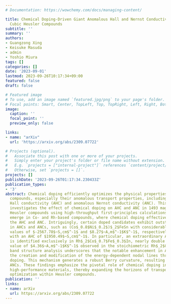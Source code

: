 ```yaml
---
# Documentation: https://wowchemy.com/docs/managing-content/

title: Chemical Doping-Driven Giant Anomalous Hall and Nernst Conductivity in Magnetic
  Cubic Heusler Compounds
subtitle: ''
summary: ''
authors:
- Guangzong Xing
- Keisuke Masuda
- admin
- Yoshio Miura
tags: []
categories: []
date: '2023-09-01'
lastmod: 2023-09-26T10:17:34+09:00
featured: false
draft: false

# Featured image
# To use, add an image named `featured.jpg/png` to your page's folder.
# Focal points: Smart, Center, TopLeft, Top, TopRight, Left, Right, BottomLeft, Bottom, BottomRight.
image:
  caption: ''
  focal_point: ''
  preview_only: false

links:
- name: "arXiv"
  url: 'https://arxiv.org/abs/2309.07722'

# Projects (optional).
#   Associate this post with one or more of your projects.
#   Simply enter your project's folder or file name without extension.
#   E.g. `projects = ["internal-project"]` references `content/project/deep-learning/index.md`.
#   Otherwise, set `projects = []`.
projects: []
publishDate: '2023-09-26T01:17:34.230433Z'
publication_types:
- '3'
abstract: Chemical doping efficiently optimizes the physical properties of Heusler
  compounds, especially their anomalous transport properties, including anomalous
  Hall conductivity (AHC) and anomalous Nernst conductivity (ANC). This study systematically
  investigates the effect of chemical doping on AHC and ANC in 1493 magnetic cubic
  Heusler compounds using high-throughput first-principles calculations. Notable trends
  emerge in Co- and Rh-based compounds, where chemical doping effectively enhances
  the AHC and ANC. Intriguingly, certain doped candidates exhibit outstanding enhancement
  in AHCs and ANCs, such as (Co$_0.8$Ni$_0.2$)$_2$FeSn with considerable AHC and ANC
  values of $-2567.78$~S,cm$^-1$ and $8.27$~A,m$^-1$K$^-1$, respectively, and (Rh$_0.8$Ru$_0.2$)$_2$MnIn
  with an AHC of $1950.49$~S,cm$^-1$. In particular, an extraordinary ANC of $8.57$~A,m$^-1$K$^-1$
  is identified exclusively in Rh$_2$Co$_0.7$Fe$_0.3$In, nearly double the maximum
  value of $4.36$~A,m$^-1$K$^-1$ observed in the stoichiometric Rh$_2$CoIn. A comprehensive
  band structure analysis underscores that the notable enhancement in ANC arises from
  the creation and modification of the energy-dependent nodal lines through chemical
  doping. This mechanism generates a robust Berry curvature, resulting in significant
  ANCs. These findings emphasize the pivotal role of chemical doping in engineering
  high-performance materials, thereby expanding the horizons of transport property
  optimization within Heusler compounds.
publication: ''
links:
- name: arXiv
  url: https://arxiv.org/abs/2309.07722
---
```

